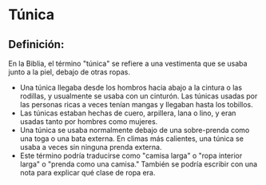 # Túnica

## Definición: 

En la Biblia, el término "túnica" se refiere a una vestimenta que se usaba junto a la piel, debajo de otras ropas.

* Una túnica llegaba desde los hombros hacia abajo a la cintura o las rodillas, y usualmente se usaba con un cinturón.  Las túnicas usadas por las personas ricas a veces tenían mangas y llegaban hasta los tobillos.
* Las túnicas estaban hechas de cuero, arpillera, lana o lino, y eran usadas tanto por hombres como mujeres.
* Una túnica se usaba normalmente debajo de una sobre-prenda como una toga o una bata externa.  En climas más calientes, una túnica se usaba a veces sin ninguna prenda externa.
* Este término podría traducirse como "camisa larga" o "ropa interior larga" o "prenda como una camisa."  También se podría escribir con una nota para explicar qué clase de ropa era.

